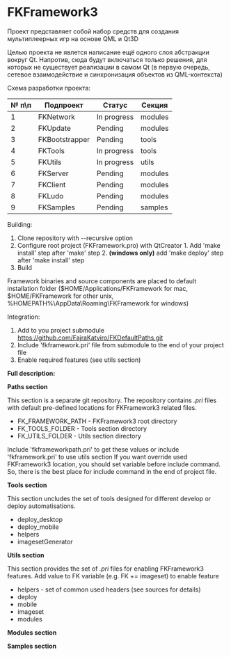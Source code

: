 ﻿# FKFramework3

Проект представляет собой набор средств для создания мультиплеерных игр на основе QML и Qt3D

Целью проекта не явлется написание ещё одного слоя абстракции вокруг Qt. Напротив, сюда будут включаться только решения, для которых не существует реализации в самом Qt (в первую очередь, сетевое взаимодействие и синхронизация объектов из QML-контекста)

Схема разработки проекта:

| № п\п |Подпроект|Статус|Секция|
|---|---|---|---|
|1|FKNetwork|In progress|modules
|2|FKUpdate|Pending|modules
|3|FKBootstrapper|Pending|tools
|4|FKTools|In progress|tools
|5|FKUtils|In progress|utils
|6|FKServer|Pending|modules
|7|FKClient|Pending|modules
|8|FKLudo|Pending|modules
|9|FKSamples|Pending|samples


Building:

  1. Clone repository with --recursive option
  2. Configure root project (FKFramework.pro) with QtCreator
    1. Add 'make install' step after 'make' step
    2. **(windows only)** add 'make deploy' step after 'make install' step
  3. Build

Framework binaries and source components are placed to default installation folder ($HOME/Applications/FKFramework for mac, $HOME/FKFramework for other unix, %HOMEPATH%\AppData\Roaming\FKFramework for windows)


Integration:

  1. Add to you project submodule https://github.com/FajraKatviro/FKDefaultPaths.git
  2. Include 'fkframework.pri' file from submodule to the end of your project file
  3. Enable required features (see utils section)

**Full description:**

**Paths section**

This section is a separate git repository. The repository contains *.pri* files with default pre-defined locations for FKFramework3 related files.
- FK_FRAMEWORK_PATH - FKFramework3 root directory
- FK_TOOLS_FOLDER - Tools section directory
- FK_UTILS_FOLDER - Utils section directory

Include 'fkframeworkpath.pri' to get these values or include 'fkframework.pri' to use utils section
If you want override used FKFramework3 location, you should set variable before include command. So, there is the best place for include command in the end of project file.

**Tools section**

This section uncludes the set of tools designed for different develop or deploy automatisations. 
- deploy_desktop
- deploy_mobile
- helpers
- imagesetGenerator

**Utils section**

This section provides the set of *.pri* files for enabling FKFramework3 features. 
Add value to FK variable (e.g. FK += imageset) to enable feature
- helpers - set of common used headers (see sources for details)
- deploy
- mobile
- imageset
- modules

**Modules section**

**Samples section**
